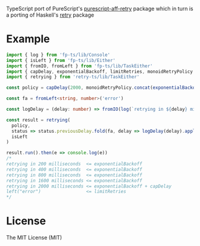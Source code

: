 TypeScript port of PureScript's [purescript-aff-retry](https://github.com/Unisay/purescript-aff-retry) package
which in turn is a porting of Haskell's [retry](https://github.com/Soostone/retry) package

# Example

```ts
import { log } from 'fp-ts/lib/Console'
import { isLeft } from 'fp-ts/lib/Either'
import { fromIO, fromLeft } from 'fp-ts/lib/TaskEither'
import { capDelay, exponentialBackoff, limitRetries, monoidRetryPolicy } from 'retry-ts'
import { retrying } from 'retry-ts/lib/TaskEither'

const policy = capDelay(2000, monoidRetryPolicy.concat(exponentialBackoff(200), limitRetries(5)))

const fa = fromLeft<string, number>('error')

const logDelay = (delay: number) => fromIO(log(`retrying in ${delay} milliseconds`))

const result = retrying(
  policy,
  status => status.previousDelay.fold(fa, delay => logDelay(delay).applySecond(fa)),
  isLeft
)

result.run().then(e => console.log(e))
/*
retrying in 200 milliseconds  <= exponentialBackoff
retrying in 400 milliseconds  <= exponentialBackoff
retrying in 800 milliseconds  <= exponentialBackoff
retrying in 1600 milliseconds <= exponentialBackoff
retrying in 2000 milliseconds <= exponentialBackoff + capDelay
left("error")                 <= limitRetries
*/
```

# License

The MIT License (MIT)
